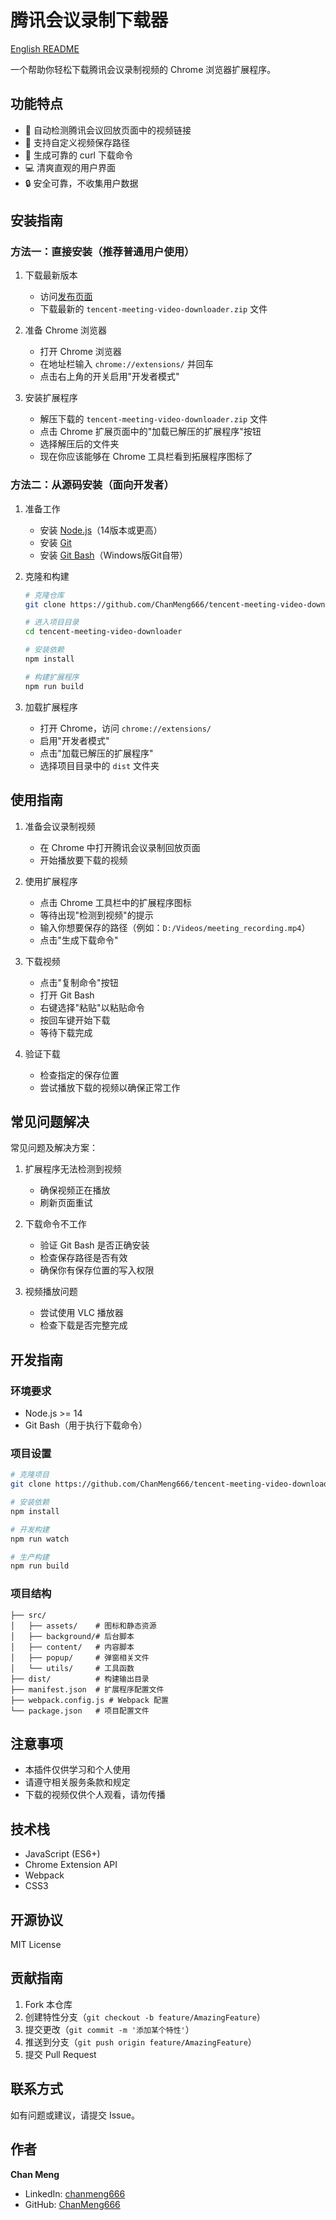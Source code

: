 # 腾讯会议录制下载器

[English README](./README.md)

一个帮助你轻松下载腾讯会议录制视频的 Chrome 浏览器扩展程序。

## 功能特点

- 🎯 自动检测腾讯会议回放页面中的视频链接
- 📂 支持自定义视频保存路径
- 🚀 生成可靠的 curl 下载命令
- 💻 清爽直观的用户界面
- 🔒 安全可靠，不收集用户数据

## 安装指南

### 方法一：直接安装（推荐普通用户使用）

1. 下载最新版本
   - 访问[发布页面](https://github.com/ChanMeng666/tencent-meeting-video-downloader/releases)
   - 下载最新的 `tencent-meeting-video-downloader.zip` 文件

2. 准备 Chrome 浏览器
   - 打开 Chrome 浏览器
   - 在地址栏输入 `chrome://extensions/` 并回车
   - 点击右上角的开关启用"开发者模式"

3. 安装扩展程序
   - 解压下载的 `tencent-meeting-video-downloader.zip` 文件
   - 点击 Chrome 扩展页面中的"加载已解压的扩展程序"按钮
   - 选择解压后的文件夹
   - 现在你应该能够在 Chrome 工具栏看到拓展程序图标了

### 方法二：从源码安装（面向开发者）

1. 准备工作
   - 安装 [Node.js](https://nodejs.org/)（14版本或更高）
   - 安装 [Git](https://git-scm.com/downloads)
   - 安装 [Git Bash](https://git-scm.com/downloads)（Windows版Git自带）

2. 克隆和构建
   ```bash
   # 克隆仓库
   git clone https://github.com/ChanMeng666/tencent-meeting-video-downloader.git
   
   # 进入项目目录
   cd tencent-meeting-video-downloader
   
   # 安装依赖
   npm install
   
   # 构建扩展程序
   npm run build
   ```

3. 加载扩展程序
   - 打开 Chrome，访问 `chrome://extensions/`
   - 启用"开发者模式"
   - 点击"加载已解压的扩展程序"
   - 选择项目目录中的 `dist` 文件夹

## 使用指南

1. 准备会议录制视频
   - 在 Chrome 中打开腾讯会议录制回放页面
   - 开始播放要下载的视频

2. 使用扩展程序
   - 点击 Chrome 工具栏中的扩展程序图标
   - 等待出现"检测到视频"的提示
   - 输入你想要保存的路径（例如：`D:/Videos/meeting_recording.mp4`）
   - 点击"生成下载命令"

3. 下载视频
   - 点击"复制命令"按钮
   - 打开 Git Bash
   - 右键选择"粘贴"以粘贴命令
   - 按回车键开始下载
   - 等待下载完成

4. 验证下载
   - 检查指定的保存位置
   - 尝试播放下载的视频以确保正常工作

## 常见问题解决

常见问题及解决方案：

1. 扩展程序无法检测到视频
   - 确保视频正在播放
   - 刷新页面重试

2. 下载命令不工作
   - 验证 Git Bash 是否正确安装
   - 检查保存路径是否有效
   - 确保你有保存位置的写入权限

3. 视频播放问题
   - 尝试使用 VLC 播放器
   - 检查下载是否完整完成

## 开发指南

### 环境要求

- Node.js >= 14
- Git Bash（用于执行下载命令）

### 项目设置

```bash
# 克隆项目
git clone https://github.com/ChanMeng666/tencent-meeting-video-downloader.git

# 安装依赖
npm install

# 开发构建
npm run watch

# 生产构建
npm run build
```

### 项目结构

```
├── src/
│   ├── assets/    # 图标和静态资源
│   ├── background/# 后台脚本
│   ├── content/   # 内容脚本
│   ├── popup/     # 弹窗相关文件
│   └── utils/     # 工具函数
├── dist/          # 构建输出目录
├── manifest.json  # 扩展程序配置文件
├── webpack.config.js # Webpack 配置
└── package.json   # 项目配置文件
```

## 注意事项

- 本插件仅供学习和个人使用
- 请遵守相关服务条款和规定
- 下载的视频仅供个人观看，请勿传播

## 技术栈

- JavaScript (ES6+)
- Chrome Extension API
- Webpack
- CSS3

## 开源协议

MIT License

## 贡献指南

1. Fork 本仓库
2. 创建特性分支（`git checkout -b feature/AmazingFeature`）
3. 提交更改（`git commit -m '添加某个特性'`）
4. 推送到分支（`git push origin feature/AmazingFeature`）
5. 提交 Pull Request

## 联系方式

如有问题或建议，请提交 Issue。

## 作者

**Chan Meng**

- LinkedIn: [chanmeng666](https://www.linkedin.com/in/chanmeng666/)
- GitHub: [ChanMeng666](https://github.com/ChanMeng666)

